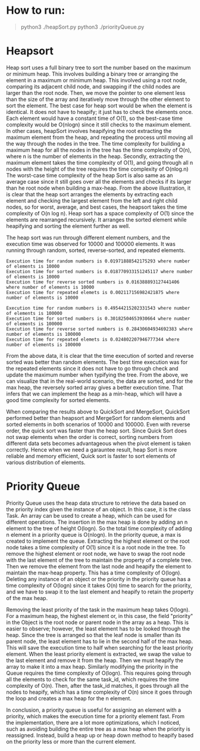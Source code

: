 # How to run:
> python3 ./heapSort.py
> python3 ./priorityQueue.py


# Heapsort

Heap sort uses a full binary tree to sort the number based on the maximum or minimum heap. This involves building a binary tree or arranging the element in a maximum or minimum heap. This involved using a root node, comparing its adjacent child node, and swapping if the child nodes are larger than the root node. Then, we move the pointer to one element less than the size of the array and iteratively move through the other element to sort the element. The best case for heap sort would be when the element is identical. It does not have to heapify; it just has to check the elements once. Each element would have a constant time of O(1), so the best-case time complexity would be O(nlogn) since it still checks to the maximum element. In other cases, heapSort involves heapifying the root extracting the maximum element from the heap, and repeating the process until moving all the way through the nodes in the tree. The time complexity for building a maximum heap for all the nodes in the tree has the time complexity of O(n), where n is the number of elements in the heap. Secondly, extracting the maximum element takes the time complexity of O(1), and going through all n nodes with the height of the tree requires the time complexity of O(nlog.n) The worst-case time complexity of the heap Sort is also same as an average case since it still goes over all the elements and checks if its larger than he root node when building a max-heap. From the above illustration, it is clear that the heap sort arranges the elements by extracting each element and checking the largest element from the left and right child nodes, so for worst, average, and best cases, the heapsort takes the time complexity of O(n log n). Heap sort has a space complexity of O(1) since the elements are rearranged recursively. It arranges the sorted element while heapifying and sorting the element further as well.


The heap sort was run through different element numbers, and the execution time was observed for 10000 and 100000 elements. It was running through random, sorted, reverse-sorted, and repeated elements.
```
Execution time for random numbers is 0.01971888542175293 where number of elements is 10000
Execution time for sorted numbers is 0.018770933151245117 where number of elements is 10000
Execution time for reverse sorted numbers is 0.016388893127441406 where number of elements is 10000
Execution time for repeated elemets is 0.002117156982421875 where number of elements is 10000
```
```
Execution time for random numbers is 0.49544215202331543 where number of elements is 100000
Execution time for sorted numbers is 0.30182504653930664 where number of elements is 100000
Execution time for reverse sorted numbers is 0.28430604934692383 where number of elements is 100000
Execution time for repeated elemets is 0.024802207946777344 where number of elements is 100000
```

From the above data, it is clear that the time execution of sorted and reverse sorted was better than random elements. The best time execution was for the repeated elements since it does not have to go through check and update the maximum number when typifying the tree. From the above, we can visualize that in the real-world scenario, the data are sorted, and for the max heap, the reversely sorted array gives a better execution time. That infers that we can implement the heap as a min-heap, which will have a good time complexity for sorted elements. 

When comparing the results above to QuickSort and MergeSort, QuickSort performed better than heapsort and MergeSort for random elements and sorted elements in both scenarios of 10000 and 100000. Even with reverse order, the quick sort was faster than the heap sort. Since Quick Sort does not swap elements when the order is correct, sorting numbers from different data sets becomes advantageous when the pivot element is taken correctly. Hence when we need a garauntee result, heap Sort is more reliable and memory efficient, Quick sort is faster to sort elements of various distribution of elements.

# Priority Queue

Priority Queue uses the heap data structure to retrieve the data based on the priority index given the instance of an object. In this case, it is the class Task. An array can be used to create a heap, which can be used for different operations. The insertion in the max heap is done by adding an n element to the tree of height O(logn). So the total time complexity of adding n element in a priority queue is O(nlogn). In the priority queue, a max is created to implement the queue. Extracting the highest element or the root node takes a time complexity of O(1) since it is a root node in the tree. To remove the highest element or root node, we have to swap the root node with the last element of the tree to maintain the property of a complete tree. Then we remove the element from the last node and heapify the element to maintain the max-heap property. This has a time complexity of O(logn). Deleting any instance of an object or the priority in the priority queue has a time complexity of O(logn) since it takes O(n) time to search for the priority, and we have to swap it to the last element and heapify to retain the property of the max heap. 

Removing the least priority of the task in the maximum heap takes O(logn). For a maximum heap, the highest element or, in this case, the field "priority" in the Object is the root node or parent node in the array as a heap. This is easier to observe; however, the least element has to be looked through the heap. Since the tree is arranged so that the leaf node is smaller than its parent node, the least element has to lie in the second half of the max heap. This will save the execution time to half when searching for the least priority element. When the least priority element is extracted, we swap the value to the last element and remove it from the heap. Then we must heapify the array to make it into a max heap. Similarly modifying the priority in the Queue requires the time complexity of O(logn). This requires going through all the elements to check for the same task_id, which requires the time complexity of O(n). Then, after the task_id matches, it goes through all the nodes to heapify, which has a time complexity of O(n) since it goes through the loop and creates a max heap for the n element. 

In conclusion, a priority queue is useful for assigning an element with a priority, which makes the execution time for a priority element fast. From the implementation, there are a lot more optimizations, which I noticed, such as avoiding building the entire tree as a max heap when the priority is reassigned. Instead, build a heap up or heap down method to heapify based on the priority less or more than the current element.

